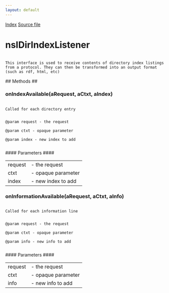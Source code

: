 ```yaml
---
layout: default
---
```

<div id='links'><a href="../index.html">Index</a>
<a href="http://dxr.mozilla.org/mozilla-central/source/netwerk/streamconv/public/nsIDirIndexListener.idl">Source file</a>
</div>

# nsIDirIndexListener #
<code>  
This interface is used to receive contents of directory index listings  
from a protocol. They can then be transformed into an output format  
(such as rdf, html, etc)  
  
</code>
## Methods ##

### onIndexAvailable(aRequest, aCtxt, aIndex) ###
<code>  
Called for each directory entry  
  
@param request - the request  
@param ctxt - opaque parameter  
@param index - new index to add  
  
</code>
#### Parameters ####

<table>

<tr>
<td>request</td>
<td>- the request  
</td>
</tr>

<tr>
<td>ctxt</td>
<td>- opaque parameter  
</td>
</tr>

<tr>
<td>index</td>
<td>- new index to add  
</td>
</tr>

</table>

### onInformationAvailable(aRequest, aCtxt, aInfo) ###
<code>  
Called for each information line  
  
@param request - the request  
@param ctxt - opaque parameter  
@param info - new info to add  
  
</code>
#### Parameters ####

<table>

<tr>
<td>request</td>
<td>- the request  
</td>
</tr>

<tr>
<td>ctxt</td>
<td>- opaque parameter  
</td>
</tr>

<tr>
<td>info</td>
<td>- new info to add  
</td>
</tr>

</table>
